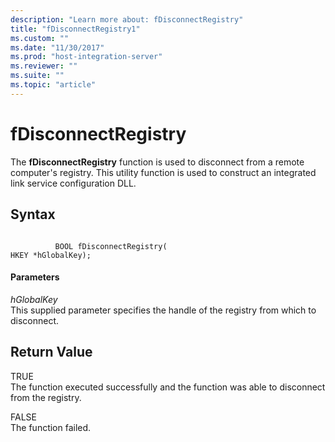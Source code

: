 ```yaml
---
description: "Learn more about: fDisconnectRegistry"
title: "fDisconnectRegistry1"
ms.custom: ""
ms.date: "11/30/2017"
ms.prod: "host-integration-server"
ms.reviewer: ""
ms.suite: ""
ms.topic: "article"
---
```

# fDisconnectRegistry
The **fDisconnectRegistry** function is used to disconnect from a remote computer's registry. This utility function is used to construct an integrated link service configuration DLL.  
  
## Syntax  
  
```  
  
          BOOL fDisconnectRegistry(   
HKEY *hGlobalKey);  
```  
  
#### Parameters  
 *hGlobalKey*  
 This supplied parameter specifies the handle of the registry from which to disconnect.  
  
## Return Value  
 TRUE  
 The function executed successfully and the function was able to disconnect from the registry.  
  
 FALSE  
 The function failed.
